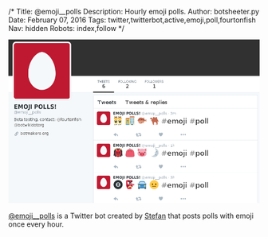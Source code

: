 /*
Title: @emoji__polls
Description: Hourly emoji polls.
Author: botsheeter.py
Date: February 07, 2016
Tags: twitter,twitterbot,active,emoji,poll,fourtonfish
Nav: hidden
Robots: index,follow
*/

[![](/content/bots/twitterbots/images/emoji__polls.png)](https://twitter.com/emoji__polls)

[@emoji__polls](https://twitter.com/emoji__polls) is a Twitter bot created by [Stefan](https://twitter.com/fourtonfish) that posts polls with emoji once every hour.
